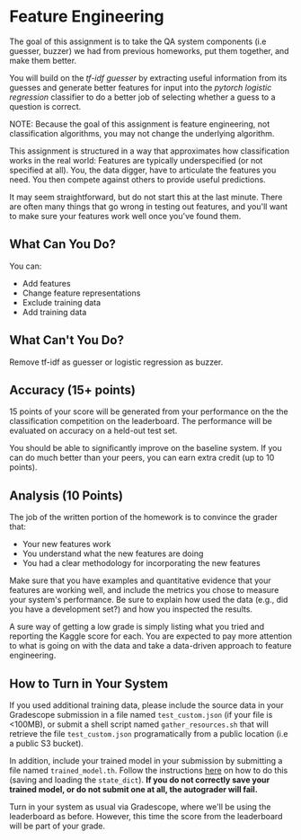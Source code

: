 Feature Engineering
=

The goal of this assignment is to take the QA system components (i.e guesser, buzzer) we had from previous homeworks, put them together, and make them better. 

You will build on the *tf-idf guesser* by extracting useful information from
its guesses and generate better features for input into the *pytorch logistic
regression* classifier to do a better job of selecting whether a guess to a
question is correct.

NOTE: Because the goal of this assignment is feature engineering, not classification algorithms, you may not change the underlying algorithm.

This assignment is structured in a way that approximates how classification works in the real world: Features are typically underspecified (or not specified at all). You, the data digger, have to articulate the features you need. You then compete against others to provide useful predictions.

It may seem straightforward, but do not start this at the last minute. There are often many things that go wrong in testing out features, and you'll want to make sure your features work well once you've found them.

What Can You Do?
-

You can:
* Add features
* Change feature representations
* Exclude training data
* Add training data

What Can't You Do?
-
Remove tf-idf as guesser or logistic regression as buzzer.

Accuracy (15+ points)
------------------------------

15 points of your score will be generated from your performance on the
the classification competition on the leaderboard.  The performance will be
evaluated on accuracy on a held-out test set.

You should be able to significantly
improve on the baseline system.  If you can
do much better than your peers, you can earn extra credit (up to 10 points).

Analysis (10 Points)
--------------

The job of the written portion of the homework is to convince the grader that:
* Your new features work
* You understand what the new features are doing
* You had a clear methodology for incorporating the new features

Make sure that you have examples and quantitative evidence that your
features are working well, and include the metrics you chose to measure your system's performance. Be sure to explain how used the data
(e.g., did you have a development set?) and how you inspected the
results.

A sure way of getting a low grade is simply listing what you tried and
reporting the Kaggle score for each.  You are expected to pay more
attention to what is going on with the data and take a data-driven
approach to feature engineering.

How to Turn in Your System
-
If you used additional training data, please include the source data in your Gradescope submission in a file named ``test_custom.json`` (if your file is <100MB), or submit a shell script named ``gather_resources.sh`` that will retrieve the file ``test_custom.json`` programatically from a public location (i.e a public S3 bucket).

In addition, include your trained model in your submission by submitting a file named ``trained_model.th``. Follow the instructions [here](https://pytorch.org/tutorials/beginner/saving_loading_models.html#saving-loading-model-for-inference) on how to do this (saving and loading the ``state_dict``). **If you do not correctly save your trained model, or do not submit one at all, the autograder will fail.**

Turn in your system as usual via Gradescope, where we'll be using the leaderboard as before.  However, this time the score from the leaderboard will be part of your grade.

